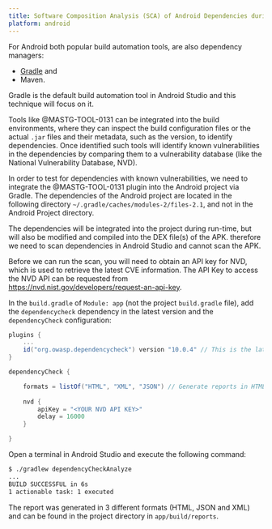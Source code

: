 ```yaml
---
title: Software Composition Analysis (SCA) of Android Dependencies during the Build
platform: android
---
```


For Android both popular build automation tools, are also dependency managers:

- [Gradle](https://developer.android.com/build/dependencies) and
- Maven.

Gradle is the default build automation tool in Android Studio and this technique will focus on it.

Tools like @MASTG-TOOL-0131 can be integrated into the build environments, where they can inspect the build configuration files or the actual `.jar` files and their metadata, such as the version, to identify dependencies. Once identified such tools will identify known vulnerabilities in the dependencies by comparing them to a vulnerability database (like the National Vulnerability Database, NVD).

In order to test for dependencies with known vulnerabilities, we need to integrate the @MASTG-TOOL-0131 plugin into the Android project via Gradle. The dependencies of the Android project are located in the following directory `~/.gradle/caches/modules-2/files-2.1`, and not in the Android Project directory.

The dependencies will be integrated into the project during run-time, but will also be modified and compiled into the DEX file(s) of the APK. therefore we need to scan dependencies in Android Studio and cannot scan the APK.

Before we can run the scan, you will need to obtain an API key for NVD, which is used to retrieve the latest CVE information. The API Key to access the NVD API can be requested from <https://nvd.nist.gov/developers/request-an-api-key>.

In the `build.gradle` of `Module: app` (not the project `build.gradle` file), add the `dependencycheck` dependency in the latest version and the `dependencyCheck` configuration:

```groovy
plugins {
    ...
    id("org.owasp.dependencycheck") version "10.0.4" // This is the latest version at the time of writing, please update accordingly
}

dependencyCheck {

    formats = listOf("HTML", "XML", "JSON") // Generate reports in HTML, JSON and XML format
    
    nvd {
        apiKey = "<YOUR NVD API KEY>"
        delay = 16000
    }

}
```

Open a terminal in Android Studio and execute the following command:

```bash
$ ./gradlew dependencyCheckAnalyze
...
BUILD SUCCESSFUL in 6s
1 actionable task: 1 executed
```

The report was generated in 3 different formats (HTML, JSON and XML) and can be found in the project directory in `app/build/reports`.

